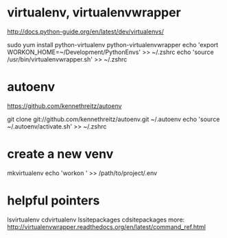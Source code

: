 # virtualenv, virtualenvwrapper
http://docs.python-guide.org/en/latest/dev/virtualenvs/

sudo yum install python-virtualenv python-virtualenvwrapper
echo 'export WORKON_HOME=~/Development/PythonEnvs' >> ~/.zshrc
echo 'source /usr/bin/virtualenvwrapper.sh' >> ~/.zshrc

# autoenv
https://github.com/kennethreitz/autoenv

git clone git://github.com/kennethreitz/autoenv.git ~/.autoenv
echo 'source ~/.autoenv/activate.sh' >> ~/.zshrc

# create a new venv
mkvirtualenv <name>
echo 'workon <name>' >> /path/to/project/.env

# helpful pointers
lsvirtualenv
cdvirtualenv
lssitepackages
cdsitepackages
more: http://virtualenvwrapper.readthedocs.org/en/latest/command_ref.html

